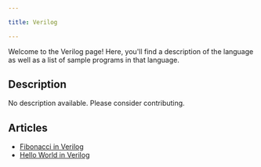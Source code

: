 ```yaml
---

title: Verilog

---
```


Welcome to the Verilog page! Here, you'll find a description of the language as well as a list of sample programs in that language.

## Description

No description available. Please consider contributing.

## Articles

- [Fibonacci in Verilog](https://sampleprograms.io/projects/fibonacci/verilog)
- [Hello World in Verilog](https://sampleprograms.io/projects/hello-world/verilog)